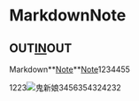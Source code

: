 # MarkdownNote

## OUT[IN](http://blog.didispace.com/Spring-Boot%E5%9F%BA%E7%A1%80%E6%95%99%E7%A8%8B/)OUT

Markdown**[Note]()**[Note]()1234455

1223![鬼新娘](http://p3.ifengimg.com/a/2017_46/b581a7e151793e4_size73_w1194_h561.jpg)3456354324232
